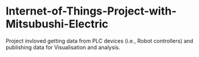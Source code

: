 # Internet-of-Things-Project-with-Mitsubushi-Electric
Project invloved getting data from PLC devices (i.e., Robot controllers) and publishing data for Visualisation and analysis.
